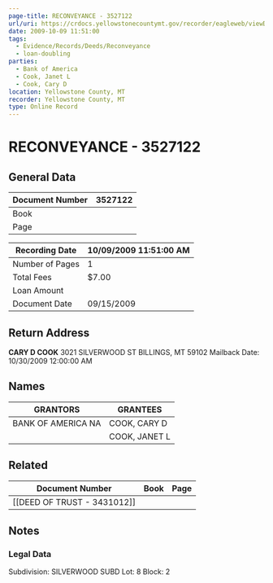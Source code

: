 ```yaml
---
page-title: RECONVEYANCE - 3527122
url/uri: https://crdocs.yellowstonecountymt.gov/recorder/eagleweb/viewDoc.jsp?node=DOCC3527122
date: 2009-10-09 11:51:00
tags:
  - Evidence/Records/Deeds/Reconveyance
  - loan-doubling
parties:
  - Bank of America
  - Cook, Janet L
  - Cook, Cary D
location: Yellowstone County, MT
recorder: Yellowstone County, MT
type: Online Record
---
```


# RECONVEYANCE - 3527122

## General Data

| Document Number | 3527122 |
|-----------------|----------|
| Book            |          |
| Page            |          |

| Recording Date         | 10/09/2009 11:51:00 AM |
|------------------------|------------------------|
| Number of Pages        | 1                      |
| Total Fees             | $7.00                  |
| Loan Amount            |                        |
| Document Date          | 09/15/2009             |

## Return Address

**CARY D COOK**
3021 SILVERWOOD ST
BILLINGS, MT 59102
Mailback Date: 10/30/2009 12:00:00 AM

## Names

| GRANTORS              | GRANTEES      |
|-----------------------|---------------|
| BANK OF AMERICA NA    | COOK, CARY D  |
|                       | COOK, JANET L |

## Related

| Document Number | Book | Page |
|-----------------|------|------|
| [[DEED OF TRUST - 3431012]]         |      |      |

## Notes

### Legal Data

Subdivision: SILVERWOOD SUBD
Lot: 8
Block: 2